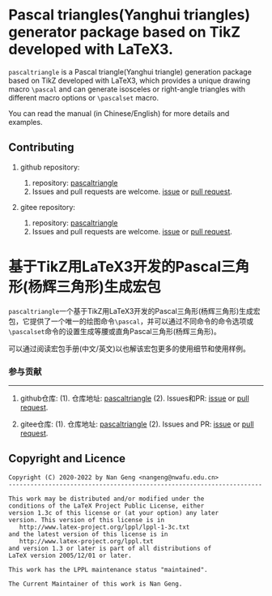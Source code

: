 Pascal triangles(Yanghui triangles) generator package based on TikZ developed with LaTeX3.
=======

`pascaltriangle` is a Pascal triangle(Yanghui triangle) generation package based on TikZ developed with LaTeX3, which provides a unique drawing macro `\pascal` and can generate isosceles or right-angle triangles with different macro options or `\pascalset` macro.

You can read the manual (in Chinese/English) for more details and examples.

Contributing
------------

1. github repository:
    1. repository: [pascaltriangle](https://github.com/registor/pascaltriangle)
    2. Issues and pull requests are welcome. [issue](https://github.com/registor/pascaltriangle/issues) or [pull request](https://github.com/registor/pascaltriangle/pulls).

2. gitee repository:
    1. repository: [pascaltriangle](https://gitee.com/nwafu_nan/pascaltriangle)
    2. Issues and pull requests are welcome. [issue](https://gitee.com/nwafu_nan/pascaltriangle/issues) or [pull request](https://gitee.com/nwafu_nan/pascaltriangle/pulls).

基于TikZ用LaTeX3开发的Pascal三角形(杨辉三角形)生成宏包
=======

`pascaltriangle`一个基于TikZ用LaTeX3开发的Pascal三角形(杨辉三角形)生成宏包，它提供了一个唯一的绘图命令`\pascal`，并可以通过不同命令的命令选项或`\pascalset`命令的设置生成等腰或直角Pascal三角形(杨辉三角形)。

可以通过阅读宏包手册(中文/英文)以也解该宏包更多的使用细节和使用样例。

###  参与贡献
---------------------

1. github仓库:
    (1). 仓库地址: [pascaltriangle](https://github.com/registor/pascaltriangle)
    (2). Issues和PR: [issue](https://github.com/registor/pascaltriangle/issues) or [pull request](https://github.com/registor/pascaltriangle/pulls).

2. gitee仓库:
    (1). 仓库地址: [pascaltriangle](https://gitee.com/nwafu_nan/pascaltriangle)
    (2). Issues and PR: [issue](https://gitee.com/nwafu_nan/pascaltriangle/issues) or [pull request](https://gitee.com/nwafu_nan/pascaltriangle/pulls).

Copyright and Licence
---------------------

    Copyright (C) 2020-2022 by Nan Geng <nangeng@nwafu.edu.cn>
    ----------------------------------------------------------------------

    This work may be distributed and/or modified under the
    conditions of the LaTeX Project Public License, either
    version 1.3c of this license or (at your option) any later
    version. This version of this license is in
       http://www.latex-project.org/lppl/lppl-1-3c.txt
    and the latest version of this license is in
       http://www.latex-project.org/lppl.txt
    and version 1.3 or later is part of all distributions of
    LaTeX version 2005/12/01 or later.

    This work has the LPPL maintenance status "maintained".

    The Current Maintainer of this work is Nan Geng.

